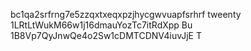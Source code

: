 bc1qa2srfrng7e5zzqxtxeqxpzjhycgwvuapfsrhrf tweenty
1LRtLtWukM66w1j16dmauYozTc7itRdXpp Bu
1B8Vp7QyJnwQe4o2Sw1cDMTCDNV4iuvJjE T

